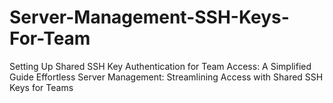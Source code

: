 # Server-Management-SSH-Keys-For-Team
Setting Up Shared SSH Key Authentication for Team Access: A Simplified Guide Effortless Server Management: Streamlining Access with Shared SSH Keys for Teams
